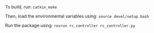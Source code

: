 To build, run:
```catkin_make```

Then, load the environmental variables using:
```source devel/setup.bash```

Run the package using:
```rosrun rc_controller rc_controller.py```
